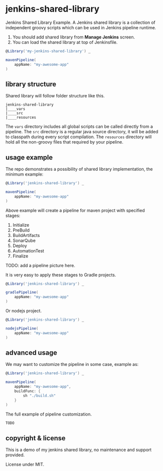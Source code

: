 # jenkins-shared-library

Jenkins Shared Library Example. A Jenkins shared library is a collection of independent groovy scripts which can be used in Jenkins pipeline runtime.

1. You should add shared library from **Manage Jenkins** screen.
2. You can load the shared library at top of Jenkinsfile.

```groovy
@Library('my-jenkins-shared-library') _

mavenPipeline(
    appName: "my-awesome-app"
)
```

## library structure

Shared library will follow folder structure like this.

```
jenkins-shared-library
|____vars
|____src
|____resources
```

The `vars` directory includes all global scripts can be called directly from a pipeline.
The `src` directory is a regular java source directory, it will be added to classpath during every script compilation.
The `resources` directory will hold all the non-groovy files that required by your pipeline.

## usage example

The repo demonstrates a possibility of shared library implementation, the minimum example:

```groovy
@Library('jenkins-shared-library') _

mavenPipeline(
    appName: "my-awesome-app"
)
```

Above example will create a pipeline for maven project with specified stages:

1. Initialize
2. PreBuild
3. BuildArtifacts
4. SonarQube
5. Deploy
6. AutomationTest
7. Finalize

TODO: add a pipeline picture here.

It is very easy to apply these stages to Gradle projects.

```groovy
@Library('jenkins-shared-library') _

gradlePipeline(
    appName: "my-awesome-app"
)
```

Or nodejs project.

```groovy
@Library('jenkins-shared-library') _

nodejsPipeline(
    appName: "my-awesome-app"
)
```

## advanced usage

We may want to customize the pipeline in some case, example as:

```groovy
@Library('jenkins-shared-library') _

mavenPipeline(
    appName: "my-awesome-app",
    buildFunc: {
        sh "./build.sh"
    }
)
```

The full example of pipeline customization.

```groovy
TODO
```

## copyright & license

This is a demo of my jenkins shared library, no maintenance and support provided.

License under MIT.
